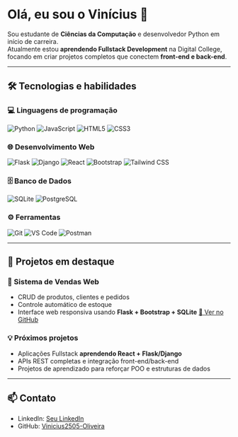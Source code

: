 # Olá, eu sou o Vinícius 👋

Sou estudante de **Ciências da Computação** e desenvolvedor Python em início de carreira.  
Atualmente estou **aprendendo Fullstack Development** na Digital College, focando em criar projetos completos que conectem **front-end e back-end**.

---

## 🛠 Tecnologias e habilidades

### 💻 Linguagens de programação
![Python](https://img.shields.io/badge/Python-3670A0?style=for-the-badge&logo=python&logoColor=white)
![JavaScript](https://img.shields.io/badge/JavaScript-F7DF1E?style=for-the-badge&logo=javascript&logoColor=black)
![HTML5](https://img.shields.io/badge/HTML5-E34F26?style=for-the-badge&logo=html5&logoColor=white)
![CSS3](https://img.shields.io/badge/CSS3-1572B6?style=for-the-badge&logo=css3&logoColor=white)

### 🌐 Desenvolvimento Web
![Flask](https://img.shields.io/badge/Flask-000000?style=for-the-badge&logo=flask&logoColor=white)
![Django](https://img.shields.io/badge/Django-092E20?style=for-the-badge&logo=django&logoColor=white)
![React](https://img.shields.io/badge/React-61DAFB?style=for-the-badge&logo=react&logoColor=black)
![Bootstrap](https://img.shields.io/badge/Bootstrap-7952B3?style=for-the-badge&logo=bootstrap&logoColor=white)
![Tailwind CSS](https://img.shields.io/badge/Tailwind_CSS-06B6D4?style=for-the-badge&logo=tailwind-css&logoColor=white)

### 🗄 Banco de Dados
![SQLite](https://img.shields.io/badge/SQLite-003B57?style=for-the-badge&logo=sqlite&logoColor=white)
![PostgreSQL](https://img.shields.io/badge/PostgreSQL-316192?style=for-the-badge&logo=postgresql&logoColor=white)

### ⚙️ Ferramentas
![Git](https://img.shields.io/badge/Git-F05032?style=for-the-badge&logo=git&logoColor=white)
![VS Code](https://img.shields.io/badge/VS_Code-007ACC?style=for-the-badge&logo=visual-studio-code&logoColor=white)
![Postman](https://img.shields.io/badge/Postman-FF6C37?style=for-the-badge&logo=postman&logoColor=white)

---

## 🔹 Projetos em destaque

### 🛒 Sistema de Vendas Web
- CRUD de produtos, clientes e pedidos
- Controle automático de estoque
- Interface web responsiva usando **Flask + Bootstrap + SQLite**
[🔗 Ver no GitHub](https://github.com/Vinicius2505-Oliveira/sistema-vendas-flask)

### 💡 Próximos projetos
- Aplicações Fullstack **aprendendo React + Flask/Django**
- APIs REST completas e integração front-end/back-end
- Projetos de aprendizado para reforçar POO e estruturas de dados

---

## 📫 Contato
- LinkedIn: [Seu LinkedIn](https://www.linkedin.com/in/seu-linkedin)
- GitHub: [Vinicius2505-Oliveira](https://github.com/Vinicius2505-Oliveira)
